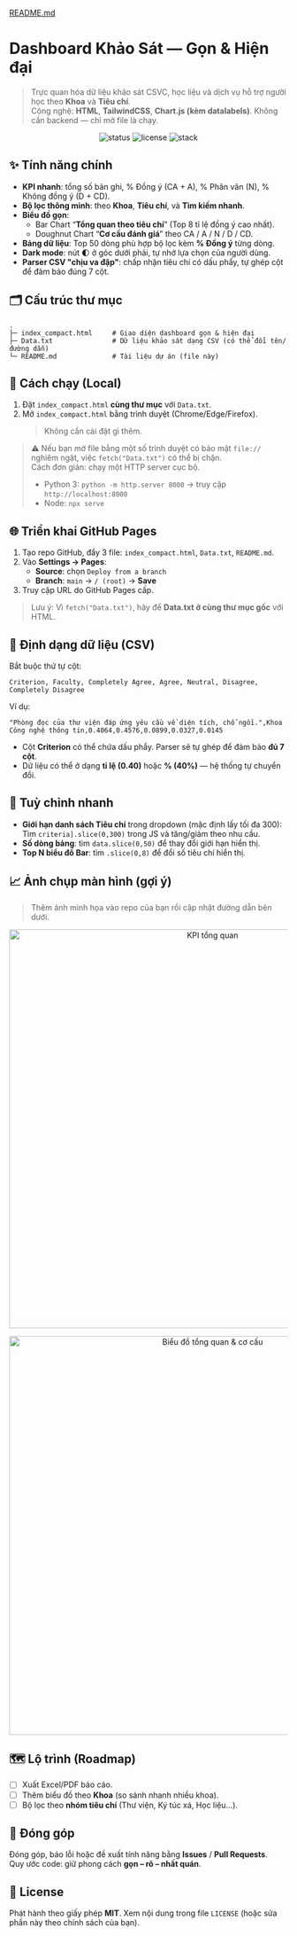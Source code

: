 [README.md](https://github.com/user-attachments/files/22508225/README.md)
# Dashboard Khảo Sát — Gọn & Hiện đại

> Trực quan hóa dữ liệu khảo sát CSVC, học liệu và dịch vụ hỗ trợ người học theo **Khoa** và **Tiêu chí**.  
> Công nghệ: **HTML**, **TailwindCSS**, **Chart.js (kèm datalabels)**. Không cần backend — chỉ mở file là chạy.

<p align="center">
  <img alt="status" src="https://img.shields.io/badge/status-active-brightgreen">
  <img alt="license" src="https://img.shields.io/badge/license-MIT-blue">
  <img alt="stack" src="https://img.shields.io/badge/stack-HTML%20%7C%20Tailwind%20%7C%20Chart.js-8A2BE2">
</p>

## ✨ Tính năng chính
- **KPI nhanh**: tổng số bản ghi, % Đồng ý (CA + A), % Phân vân (N), % Không đồng ý (D + CD).
- **Bộ lọc thông minh**: theo **Khoa**, **Tiêu chí**, và **Tìm kiếm nhanh**.
- **Biểu đồ gọn**:  
  - Bar Chart “**Tổng quan theo tiêu chí**” (Top 8 tỉ lệ đồng ý cao nhất).  
  - Doughnut Chart “**Cơ cấu đánh giá**” theo CA / A / N / D / CD.
- **Bảng dữ liệu**: Top 50 dòng phù hợp bộ lọc kèm **% Đồng ý** từng dòng.
- **Dark mode**: nút 🌓 ở góc dưới phải, tự nhớ lựa chọn của người dùng.
- **Parser CSV "chịu va đập"**: chấp nhận tiêu chí có dấu phẩy, tự ghép cột để đảm bảo đúng 7 cột.

## 🗂 Cấu trúc thư mục
```
.
├─ index_compact.html     # Giao diện dashboard gọn & hiện đại
├─ Data.txt               # Dữ liệu khảo sát dạng CSV (có thể đổi tên/đường dẫn)
└─ README.md              # Tài liệu dự án (file này)
```

## 🚀 Cách chạy (Local)
1. Đặt `index_compact.html` **cùng thư mục** với `Data.txt`.
2. Mở `index_compact.html` bằng trình duyệt (Chrome/Edge/Firefox).  
   > Không cần cài đặt gì thêm.

> ⚠️ Nếu bạn mở file bằng một số trình duyệt có bảo mật `file://` nghiêm ngặt, việc `fetch("Data.txt")` có thể bị chặn.  
> Cách đơn giản: chạy một HTTP server cục bộ.
> - Python 3: `python -m http.server 8000` → truy cập `http://localhost:8000`
> - Node: `npx serve`

## 🌐 Triển khai GitHub Pages
1. Tạo repo GitHub, đẩy 3 file: `index_compact.html`, `Data.txt`, `README.md`.
2. Vào **Settings → Pages**:  
   - **Source**: chọn `Deploy from a branch`  
   - **Branch**: `main` → `/ (root)` → **Save**  
3. Truy cập URL do GitHub Pages cấp.

> Lưu ý: Vì `fetch("Data.txt")`, hãy để **Data.txt ở cùng thư mục gốc** với HTML.  

## 📄 Định dạng dữ liệu (CSV)
Bắt buộc thứ tự cột:
```
Criterion, Faculty, Completely Agree, Agree, Neutral, Disagree, Completely Disagree
```

Ví dụ:
```
"Phòng đọc của thư viện đáp ứng yêu cầu về diện tích, chỗ ngồi.",Khoa Công nghệ thông tin,0.4064,0.4576,0.0899,0.0327,0.0145
```

- Cột **Criterion** có thể chứa dấu phẩy. Parser sẽ tự ghép để đảm bảo **đủ 7 cột**.
- Dữ liệu có thể ở dạng **tỉ lệ (0.40)** hoặc **% (40%)** — hệ thống tự chuyển đổi.

## 🔧 Tuỳ chỉnh nhanh
- **Giới hạn danh sách Tiêu chí** trong dropdown (mặc định lấy tối đa 300):  
  Tìm `criteria].slice(0,300)` trong JS và tăng/giảm theo nhu cầu.
- **Số dòng bảng**: tìm `data.slice(0,50)` để thay đổi giới hạn hiển thị.
- **Top N biểu đồ Bar**: tìm `.slice(0,8)` để đổi số tiêu chí hiển thị.

## 📈 Ảnh chụp màn hình (gợi ý)
> Thêm ảnh minh họa vào repo của bạn rồi cập nhật đường dẫn bên dưới.
<p align="center">
  <img src="screenshots/kpi.png" width="720" alt="KPI tổng quan">
</p>
<p align="center">
  <img src="screenshots/charts.png" width="720" alt="Biểu đồ tổng quan & cơ cấu">
</p>

## 🗺 Lộ trình (Roadmap)
- [ ] Xuất Excel/PDF báo cáo.
- [ ] Thêm biểu đồ theo **Khoa** (so sánh nhanh nhiều khoa).
- [ ] Bộ lọc theo **nhóm tiêu chí** (Thư viện, Ký túc xá, Học liệu…).

## 🤝 Đóng góp
Đóng góp, báo lỗi hoặc đề xuất tính năng bằng **Issues** / **Pull Requests**.  
Quy ước code: giữ phong cách **gọn – rõ – nhất quán**.  

## 📜 License
Phát hành theo giấy phép **MIT**. Xem nội dung trong file `LICENSE` (hoặc sửa phần này theo chính sách của bạn).
